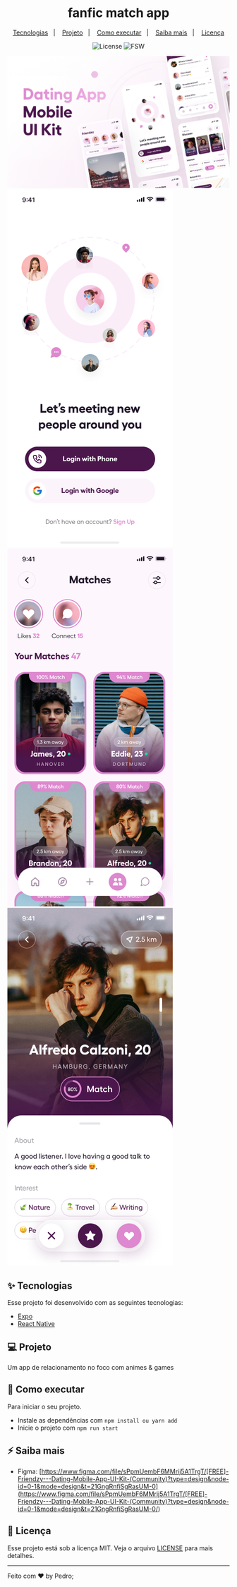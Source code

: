 <h1 align="center">fanfic match app</h1>

<p align="center">
  <a href="#-tecnologias">Tecnologias</a>&nbsp;&nbsp;&nbsp;|&nbsp;&nbsp;&nbsp;
  <a href="#-projeto">Projeto</a>&nbsp;&nbsp;&nbsp;|&nbsp;&nbsp;&nbsp;
  <a href="#-como-executar">Como executar</a>&nbsp;&nbsp;&nbsp;|&nbsp;&nbsp;&nbsp;
  <a href="#-saiba-mais">Saiba mais</a>&nbsp;&nbsp;&nbsp;|&nbsp;&nbsp;&nbsp;
  <a href="#-licença">Licença</a>
</p>

<p align="center">
  <img alt="License" src="https://img.shields.io/static/v1?label=license&message=MIT&color=8257E5&labelColor=000000">

 <img src="https://img.shields.io/static/v1?label=fsw&message=02&color=8257E5&labelColor=000000" alt="FSW" />
</p>

![Código e terminal com testes](./.github/Thumbnail.png)
![Código e terminal com testes](./.github/1.png)
![Código e terminal com testes](./.github/2.png)
![Código e terminal com testes](./.github/3.png)

## ✨ Tecnologias

Esse projeto foi desenvolvido com as seguintes tecnologias:

- [Expo](https://docs.expo.dev/)
- [React Native](https://reactnative.dev/)

## 💻 Projeto

Um app de relacionamento no foco com animes & games

## 🚀 Como executar

Para iniciar o seu projeto.

- Instale as dependências com `npm install ou yarn add`
- Inicie o projeto com `npm run start`

## ⚡️ Saiba mais

- Figma: [https://www.figma.com/file/sPpmUembF6MMrij5A1TrgT/[FREE]-Friendzy---Dating-Mobile-App-UI-Kit-(Community)?type=design&node-id=0-1&mode=design&t=21GngRnfiSgRasUM-0](<https://www.figma.com/file/sPpmUembF6MMrij5A1TrgT/[FREE]-Friendzy---Dating-Mobile-App-UI-Kit-(Community)?type=design&node-id=0-1&mode=design&t=21GngRnfiSgRasUM-0/>)

## 📄 Licença

Esse projeto está sob a licença MIT. Veja o arquivo [LICENSE](LICENSE.md) para mais detalhes.

---

Feito com ♥ by Pedro;
